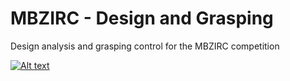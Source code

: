 # MBZIRC - Design and Grasping
 Design analysis and grasping control for the MBZIRC competition

[![Alt text](https://img.youtube.com/vi/VID/0.jpg)](https://www.youtube.com/watch?v=h-XficMbQvI)
